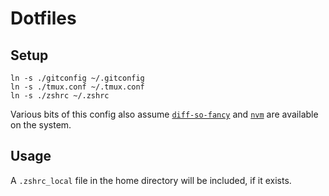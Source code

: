 # Dotfiles

## Setup

```
ln -s ./gitconfig ~/.gitconfig
ln -s ./tmux.conf ~/.tmux.conf
ln -s ./zshrc ~/.zshrc
```

Various bits of this config also assume [`diff-so-fancy`](https://github.com/so-fancy/diff-so-fancy) and [`nvm`](https://github.com/nvm-sh/nvm) are available on the system.

## Usage

A `.zshrc_local` file in the home directory will be included, if it exists.